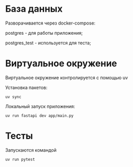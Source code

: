 # База данных

Разворачивается через docker-compose:

postgres - для работы приложения;

postgres_test - используется для теста;


# Виртуальное окружение

Виртуальное окружение контролируется с помощью uv

Установка пакетов:

`uv sync`

Локальный запуск приложения:

`uv run fastapi dev app/main.py`

# Тесты

Запускаются командой

`uv run pytest`
